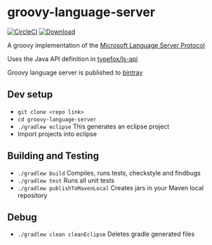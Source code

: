 # groovy-language-server

[![CircleCI](https://circleci.com/gh/palantir/groovy-language-server.svg?style=svg)](https://circleci.com/gh/palantir/groovy-language-server) [ ![Download](https://api.bintray.com/packages/palantir/releases/groovy-language-server/images/download.svg) ](https://bintray.com/palantir/releases/groovy-language-server/_latestVersion)

A groovy implementation of the [Microsoft Language Server Protocol](https://github.com/Microsoft/language-server-protocol/blob/master/protocol.md)

Uses the Java API definition in [typefox/ls-api](https://github.com/TypeFox/ls-api)

Groovy language server is published to [bintray](https://bintray.com/palantir/releases/groovy-language-server)

## Dev setup
- `git clone <repo link>`
- `cd groovy-language-server`
- `./gradlew eclipse` This generates an eclipse project
- Import projects into eclipse

## Building and Testing
- `./gradlew build` Compiles, runs tests, checkstyle and findbugs
- `./gradlew test` Runs all unit tests
- `./gradlew publishToMavenLocal` Creates jars in your Maven local repository

## Debug
- `./gradlew clean cleanEclipse` Deletes gradle generated files


